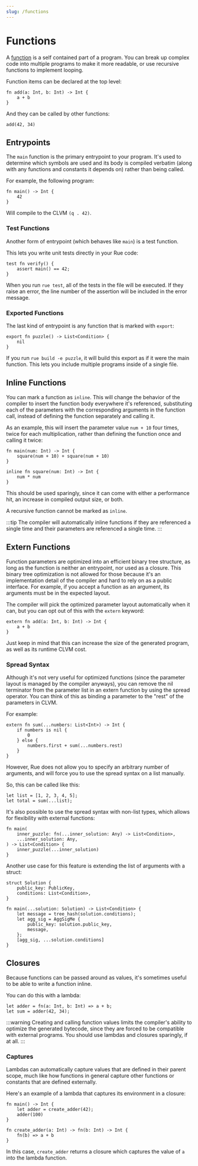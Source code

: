 ```yaml
---
slug: /functions
---
```


# Functions

A [function](<https://en.wikipedia.org/wiki/Function_(computer_programming)>) is a self contained part of a program. You can break up complex code into multiple programs to make it more readable, or use recursive functions to implement looping.

Function items can be declared at the top level:

```rue
fn add(a: Int, b: Int) -> Int {
    a + b
}
```

And they can be called by other functions:

```rue
add(42, 34)
```

## Entrypoints

The `main` function is the primary entrypoint to your program. It's used to determine which symbols are used and its body is compiled verbatim (along with any functions and constants it depends on) rather than being called.

For example, the following program:

```rue
fn main() -> Int {
    42
}
```

Will compile to the CLVM `(q . 42)`.

### Test Functions

Another form of entrypoint (which behaves like `main`) is a test function.

This lets you write unit tests directly in your Rue code:

```rue
test fn verify() {
    assert main() == 42;
}
```

When you run `rue test`, all of the tests in the file will be executed. If they raise an error, the line number of the assertion will be included in the error message.

### Exported Functions

The last kind of entrypoint is any function that is marked with `export`:

```rue
export fn puzzle() -> List<Condition> {
    nil
}
```

If you run `rue build -e puzzle`, it will build this export as if it were the main function. This lets you include multiple programs inside of a single file.

## Inline Functions

You can mark a function as `inline`. This will change the behavior of the compiler to insert the function body everywhere it's referenced, substituting each of the parameters with the corresponding arguments in the function call, instead of defining the function separately and calling it.

As an example, this will insert the parameter value `num + 10` four times, twice for each multiplication, rather than defining the function once and calling it twice:

```rue
fn main(num: Int) -> Int {
    square(num + 10) + square(num + 10)
}

inline fn square(num: Int) -> Int {
    num * num
}
```

This should be used sparingly, since it can come with either a performance hit, an increase in compiled output size, or both.

A recursive function cannot be marked as `inline`.

:::tip
The compiler will automatically inline functions if they are referenced a single time and their parameters are referenced a single time.
:::

## Extern Functions

Function parameters are optimized into an efficient binary tree structure, as long as the function is neither an entrypoint, nor used as a closure. This binary tree optimization is not allowed for those because it's an implementation detail of the compiler and hard to rely on as a public interface. For example, if you accept a function as an argument, its arguments must be in the expected layout.

The compiler will pick the optimized parameter layout automatically when it can, but you can opt out of this with the `extern` keyword:

```rue
extern fn add(a: Int, b: Int) -> Int {
    a + b
}
```

Just keep in mind that this can increase the size of the generated program, as well as its runtime CLVM cost.

### Spread Syntax

Although it's not very useful for optimized functions (since the parameter layout is managed by the compiler anyways), you can remove the nil terminator from the parameter list in an extern function by using the spread operator. You can think of this as binding a parameter to the "rest" of the parameters in CLVM.

For example:

```rue
extern fn sum(...numbers: List<Int>) -> Int {
    if numbers is nil {
        0
    } else {
        numbers.first + sum(...numbers.rest)
    }
}
```

However, Rue does not allow you to specify an arbitrary number of arguments, and will force you to use the spread syntax on a list manually.

So, this can be called like this:

```rue
let list = [1, 2, 3, 4, 5];
let total = sum(...list);
```

It's also possible to use the spread syntax with non-list types, which allows for flexibility with external functions:

```rue
fn main(
    inner_puzzle: fn(...inner_solution: Any) -> List<Condition>,
    ...inner_solution: Any,
) -> List<Condition> {
    inner_puzzle(...inner_solution)
}
```

Another use case for this feature is extending the list of arguments with a struct:

```rue
struct Solution {
    public_key: PublicKey,
    conditions: List<Condition>,
}

fn main(...solution: Solution) -> List<Condition> {
    let message = tree_hash(solution.conditions);
    let agg_sig = AggSigMe {
        public_key: solution.public_key,
        message,
    };
    [agg_sig, ...solution.conditions]
}
```

## Closures

Because functions can be passed around as values, it's sometimes useful to be able to write a function inline.

You can do this with a lambda:

```rue
let adder = fn(a: Int, b: Int) => a + b;
let sum = adder(42, 34);
```

:::warning
Creating and calling function values limits the compiler's ability to optimize the generated bytecode, since they are forced to be compatible with external programs. You should use lambdas and closures sparingly, if at all.
:::

### Captures

Lambdas can automatically capture values that are defined in their parent scope, much like how functions in general capture other functions or constants that are defined externally.

Here's an example of a lambda that captures its environment in a closure:

```rue
fn main() -> Int {
    let adder = create_adder(42);
    adder(100)
}

fn create_adder(a: Int) -> fn(b: Int) -> Int {
    fn(b) => a + b
}
```

In this case, `create_adder` returns a closure which captures the value of `a` into the lambda function.
